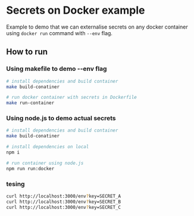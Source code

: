 # Secrets on Docker example

Example to demo that we can externalise secrets on any docker container using `docker run` command with `--env` flag. 

## How to run

### Using makefile to demo --env flag

```bash
# install dependencies and build container
make build-conatiner

# run docker container with secrets in Dockerfile
make run-container
```

### Using node.js to demo actual secrets

```bash
# install dependencies and build container
make build-conatiner

# install dependencies on local
npm i

# run container using node.js
npm run run:docker
```

### tesing 

```bash
curl http://localhost:3000/env?key=SECRET_A
curl http://localhost:3000/env?key=SECRET_B
curl http://localhost:3000/env?key=SECRET_C
```

